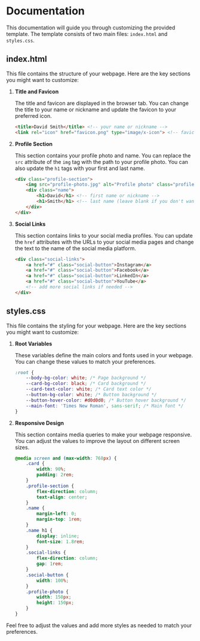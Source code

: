 # Documentation

This documentation will guide you through customizing the provided template. The template consists of two main files: `index.html` and `styles.css`.

## index.html

This file contains the structure of your webpage. Here are the key sections you might want to customize:

1. **Title and Favicon**

    The title and favicon are displayed in the browser tab. You can change the title to your name or nickname and update the favicon to your preferred icon.

    ```html
    <title>David Smith</title> <!-- your name or nickname -->
    <link rel="icon" href="favicon.png" type="image/x-icon"> <!-- favicon -->
    ```

2. **Profile Section**

    This section contains your profile photo and name. You can replace the `src` attribute of the `img` tag with the path to your profile photo. You can also update the `h1` tags with your first and last name.

    ```html
    <div class="profile-section">
        <img src="profile-photo.jpg" alt="Profile photo" class="profile-photo"> <!-- profile photo -->
        <div class="name">
            <h1>David</h1> <!-- first name or nickname -->
            <h1>Smith</h1> <!-- last name (leave blank if you don't want to provide it) -->
        </div>
    </div>
    ```

3. **Social Links**

    This section contains links to your social media profiles. You can update the `href` attributes with the URLs to your social media pages and change the text to the name of the social media platform.

    ```html
    <div class="social-links">
        <a href="#" class="social-button">Instagram</a>
        <a href="#" class="social-button">Facebook</a>
        <a href="#" class="social-button">LinkedIn</a>
        <a href="#" class="social-button">YouTube</a>
        <!-- add more social links if needed -->
    </div>
    ```

## styles.css

This file contains the styling for your webpage. Here are the key sections you might want to customize:

1. **Root Variables**

    These variables define the main colors and fonts used in your webpage. You can change these values to match your preferences.

    ```css
    :root {
        --body-bg-color: white; /* Page background */
        --card-bg-color: black; /* Card background */
        --card-text-color: white; /* Card text color */
        --button-bg-color: white; /* Button background */
        --button-hover-color: #d0d0d0; /* Button hover background */
        --main-font: 'Times New Roman', sans-serif; /* Main font */
    }
    ```

2. **Responsive Design**

    This section contains media queries to make your webpage responsive. You can adjust the values to improve the layout on different screen sizes.

    ```css
    @media screen and (max-width: 768px) {
        .card {
            width: 90%;
            padding: 2rem;
        }
        .profile-section {
            flex-direction: column;
            text-align: center;
        }
        .name {
            margin-left: 0;
            margin-top: 1rem;
        }
        .name h1 {
            display: inline;
            font-size: 1.8rem;
        }
        .social-links {
            flex-direction: column;
            gap: 1rem;
        }
        .social-button {
            width: 100%;
        }
        .profile-photo {
            width: 150px;
            height: 150px;
        }
    }
    ```

Feel free to adjust the values and add more styles as needed to match your preferences.